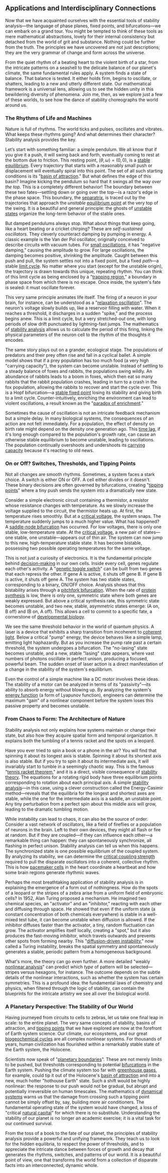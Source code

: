 ## Applications and Interdisciplinary Connections

Now that we have acquainted ourselves with the essential tools of stability analysis—the language of phase planes, fixed points, and bifurcations—we can embark on a grand tour. You might be tempted to think of these tools as mere mathematical abstractions, lovely for their internal consistency but detached from the world of grit and substance. Nothing could be further from the truth. The principles we have uncovered are not just descriptions; they are the very grammar of change and form across the universe.

From the quiet rhythm of a beating heart to the violent birth of a star, from the intricate patterns on a seashell to the delicate balance of our planet's climate, the same fundamental rules apply. A system finds a state of balance. That balance is tested. It either holds firm, begins to oscillate, or shatters, leading to a new and utterly different state. Our mathematical framework is a universal lens, allowing us to see the hidden unity in this bewildering diversity of phenomena. Join me, then, as we explore just a few of these worlds, to see how the dance of stability choreographs the world around us.

### The Rhythms of Life and Machines

Nature is full of rhythms. The world ticks and pulses, oscillates and vibrates. What keeps these rhythms going? And what determines their character? Stability analysis provides the key.

Let’s start with something familiar: a simple pendulum. We all know that if you give it a push, it will swing back and forth, eventually coming to rest at the bottom due to friction. This resting point, $(\theta, \omega) = (0, 0)$, is a [stable equilibrium](@article_id:268985). Every trajectory that starts with a reasonably small push or displacement will eventually spiral into this point. The set of all such starting conditions is its "[basin of attraction](@article_id:142486)." But what defines the edge of this basin? Imagine kicking the pendulum so hard that it swings all the way *over the top*. This is a completely different behavior! The boundary between these two fates—settling down or going over the top—is a razor's edge in the phase space. This boundary, the [separatrix](@article_id:174618), is traced out by the trajectories that approach the *unstable* [equilibrium point](@article_id:272211) at the very top of the swing. It is a beautiful and general principle: the ghosts of [unstable states](@article_id:196793) organize the long-term behavior of the stable ones.

But damped pendulums always stop. What about things that keep going, like a heart beating or a cricket chirping? These are *self-sustained oscillators*. They cleverly counteract damping by pumping in energy. A classic example is the Van der Pol oscillator, originally conceived to describe circuits with vacuum tubes. For [small oscillations](@article_id:167665), it has "negative damping," causing the amplitude to grow. For large oscillations, the damping becomes positive, shrinking the amplitude. Caught between this push and pull, the system settles not into a fixed point, but a fixed *path*—a stable [limit cycle](@article_id:180332). No matter where you start (except for the unstable origin), the trajectory is drawn towards this unique, repeating rhythm. You can think of this limit cycle as being enclosed by a "[trapping region](@article_id:265544)," a boundary in phase space from which there is no escape. Once inside, the system's fate is sealed: it must oscillate forever.

This very same principle animates life itself. The firing of a neuron in your brain, for instance, can be understood as a "[relaxation oscillation](@article_id:268475)". The neuron's voltage slowly builds up, like a reservoir filling with water. When it reaches a threshold, it discharges in a sudden "spike," and the process begins anew. This is a limit cycle, but a very stretched-out one, with long periods of slow drift punctuated by lightning-fast jumps. The mathematics of [stability analysis](@article_id:143583) allows us to calculate the period of this firing, linking the physical parameters of the neuron cell to the rhythm of the thoughts it encodes.

The same story plays out on a grander, ecological stage. The populations of predators and their prey often rise and fall in a cyclical ballet. A simple model shows that if a prey population has too much food (a very high "carrying capacity"), the system can become unstable. Instead of settling to a steady balance of foxes and rabbits, the populations swing wildly. An abundance of rabbits leads to a boom in foxes, which then eat so many rabbits that the rabbit population crashes, leading in turn to a crash in the fox population, allowing the rabbits to recover and start the cycle over. This is a Hopf bifurcation—a [stable fixed point](@article_id:272068) losing its stability and giving birth to a limit cycle. Counter-intuitively, enriching the environment can lead to violent oscillations, a result known as the "[paradox of enrichment](@article_id:162747)."

Sometimes the cause of oscillation is not an intricate feedback mechanism but a simple delay. In many biological systems, the consequences of an action are not felt immediately. For a population, the effect of density on birth rate might depend on the density one generation ago. This [time lag](@article_id:266618), if it's long enough compared to the population's growth rate, can cause an otherwise stable equilibrium to become unstable, leading to oscillations. The population continually overshoots and undershoots its [carrying capacity](@article_id:137524) because it's reacting to old news.

### On or Off? Switches, Thresholds, and Tipping Points

Not all changes are smooth rhythms. Sometimes, a system faces a stark choice. A switch is either ON or OFF. A cell either divides or it doesn't. These binary decisions are often governed by bifurcations, creating "[tipping points](@article_id:269279)" where a tiny push sends the system into a dramatically new state.

Consider a simple electronic circuit containing a thermistor, a resistor whose resistance changes with temperature. As we slowly increase the voltage supplied to the circuit, the thermistor heats up. At first, the temperature rises smoothly. But at a [critical voltage](@article_id:192245), the system snaps. The temperature suddenly jumps to a much higher value. What has happened? A [saddle-node bifurcation](@article_id:269329) has occurred. For low voltages, there is only one stable, low-temperature state. At the [critical voltage](@article_id:192245), a new pair of states—one stable, one unstable—appears out of thin air. The system can now jump to this new, high-temperature stable state. It has become bistable, possessing two possible operating temperatures for the same voltage.

This is not just a curiosity of electronics. It is the fundamental principle behind [decision-making](@article_id:137659) in our own cells. Inside every cell, genes regulate each other's activity. A "[genetic toggle switch](@article_id:183055)" can be built from two genes that each repress the other. If gene A is active, it shuts off gene B. If gene B is active, it shuts off gene A. The system has two stable states, corresponding to a binary, ON/OFF choice. Analysis shows that this bistability arises through a [pitchfork bifurcation](@article_id:143151). When the rate of [protein synthesis](@article_id:146920) is low, there is only one, symmetric state where both genes are weakly expressed. But above a critical synthesis rate, this symmetric state becomes unstable, and two new, stable, asymmetric states emerge: (A on, B off) and (B on, A off). This allows a cell to commit to a specific fate, a cornerstone of [developmental biology](@article_id:141368).

We see the same threshold behavior in the world of quantum physics. A laser is a device that exhibits a sharp transition from incoherent to [coherent light](@article_id:170167). Below a critical "pump" energy, the device behaves like a simple lamp, emitting light haphazardly. But as you increase the pump rate past a certain threshold, the system undergoes a bifurcation. The "no-lasing" state becomes unstable, and a new, stable "lasing" state appears, where vast numbers of photons oscillate in perfect unison, producing a focused, powerful beam. The sudden onset of laser action is a direct manifestation of a change in the stability of the system's equilibrium.

Even the control of a simple machine like a DC motor involves these ideas. The stability of a motor can be analyzed in terms of its "passivity"—its ability to absorb energy without blowing up. By analyzing the system's [energy function](@article_id:173198) (a form of Lyapunov function), engineers can determine the maximum "gain" of a nonlinear component before the system loses this passive property and becomes unstable.

### From Chaos to Form: The Architecture of Nature

Stability analysis not only explains how systems maintain or change their state, but also how they acquire spatial form and temporal organization. It explains both the tumbling of a tennis racket and the spots on a leopard.

Have you ever tried to spin a book or a phone in the air? You will find that spinning it about its longest axis is stable. Spinning it about its shortest axis is also stable. But if you try to spin it about its intermediate axis, it will invariably start to tumble in a seemingly chaotic way. This is the famous "[tennis racket theorem](@article_id:157696)," and it is a direct, visible consequence of [stability theory](@article_id:149463). The equations for a rotating rigid body have three equilibrium points corresponding to rotation about each principal axis. A simple [stability analysis](@article_id:143583)—in this case, using a clever construction called the Energy-Casimir method—reveals that the equilibria for the longest and shortest axes are stable, while the one for the intermediate axis is a saddle, an unstable point. Any tiny perturbation from a perfect spin about this middle axis will grow, leading to the dramatic tumbling motion.

While instability can lead to chaos, it can also be the source of order. Consider a vast network of oscillators, like a field of fireflies or a population of neurons in the brain. Left to their own devices, they might all flash or fire at random. But if they are coupled—if they can influence each other—a remarkable thing can happen: they can spontaneously synchronize, all flashing in perfect unison. Stability analysis can tell us when this happens. The synchronized state is one possible equilibrium of the coupled system. By analyzing its stability, we can determine the [critical coupling strength](@article_id:263374) required to pull the disparate oscillators into a coherent, collective rhythm. This is how [pacemaker cells](@article_id:155130) in the heart coordinate a heartbeat and how some brain regions generate rhythmic waves.

Perhaps the most breathtaking application of stability analysis is in explaining the emergence of a form out of nothingness. How do the spots of a leopard or the stripes of a zebra arise from a uniform field of embryonic cells? In 1952, Alan Turing proposed a mechanism. He imagined two chemical species, an "activator" and an "inhibitor," reacting with each other and diffusing through space. He showed that even if the uniform state (a constant concentration of both chemicals everywhere) is stable in a well-mixed test tube, it can become unstable when diffusion is allowed. If the inhibitor diffuses faster than the activator, a tiny, random fluctuation can grow. The activator amplifies itself locally, creating a "spot," but it also produces the fast-moving inhibitor, which travels outwards and prevents other spots from forming nearby. This "[diffusion-driven instability](@article_id:158142)," now called a Turing instability, breaks the spatial symmetry and spontaneously generates a stable, periodic pattern from a homogeneous background.

What's more, the theory can go even further. A more detailed "weakly [nonlinear analysis](@article_id:167742)" can predict which *type* of pattern will be selected—stripes versus hexagons, for instance. The outcome depends on the subtle details of the nonlinear interactions, such as whether the system has certain symmetries. This is a profound idea: the fundamental laws of chemistry and physics, when filtered through the logic of stability, can contain the blueprints for the intricate artistry we see all over the biological world.

### A Planetary Perspective: The Stability of Our World

Having journeyed from circuits to cells to zebras, let us take one final leap in scale: to the entire planet. The very same concepts of stability, basins of attraction, and [tipping points](@article_id:269279) that we have explored are now at the forefront of Earth system science. Our climate, our ecosystems, and our great [biogeochemical cycles](@article_id:147074) are all complex nonlinear systems. For thousands of years, human civilization has flourished within a remarkably stable state of the Earth system, the Holocene.

Scientists now speak of "[planetary boundaries](@article_id:152545)". These are not merely limits to be pushed, but thresholds corresponding to potential [bifurcations](@article_id:273479) in the Earth system. Pushing the climate system too far with [greenhouse gases](@article_id:200886), for example, could tip it out of the Holocene's [basin of attraction](@article_id:142486) and into a new, much hotter "hothouse Earth" state. Such a shift would be highly nonlinear: the response to our push would not be gradual, but abrupt and potentially irreversible on human timescales. The mathematics of [dynamical systems](@article_id:146147) warns us that the damage from crossing such a tipping point cannot be simply offset by, say, building more air conditioners. The fundamental operating state of the system would have changed, a loss of "critical [natural capital](@article_id:193939)" for which there is no substitute. Understanding the stability of our planet is no longer an academic exercise; it is a vital task for our continued survival.

From the toss of a book to the fate of our planet, the principles of stability analysis provide a powerful and unifying framework. They teach us to look for the hidden equilibria, to respect the power of thresholds, and to appreciate the intricate dance between forces of growth and decay that generates the rhythms, switches, and patterns of our world. It is a beautiful point of view, one that transforms the world from a collection of disparate facts into an interconnected, dynamic whole.